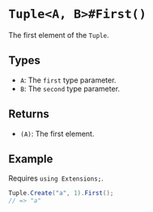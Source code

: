 # `Tuple<A, B>#First()`

The first element of the `Tuple`.

## Types

* `A`: The `first` type parameter.
* `B`: The `second` type parameter.

## Returns

* `(A)`: The first element.

## Example

Requires `using Extensions;`.

```csharp
Tuple.Create("a", 1).First();
// => "a"
```
